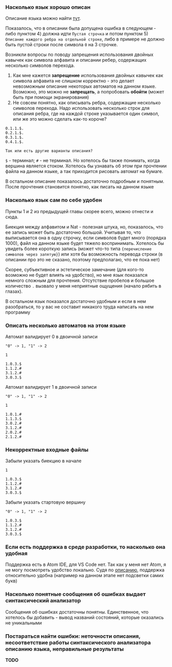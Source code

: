 ### Насколько язык хорошо описан
Описание языка можно найти [тут](https://github.com/Frosendroska/fl-2021-hse-win/blob/HW04/solution/my-automat.md). 

Показалось, что в описании была допущена ошибка в следующем - либо пунктом 4) должна идти `Пустая строчка` и потом пунктом 5) `Описание каждого ребра на отдельной строке`, либо в примере не должно быть пустой строки после символа `0` на 3 строчке.

Возникли вопросы по поводу запрещения использования двойных кавычек как символа алфавита и описании ребер, содержащих несколько символов перехода.
1. Как мне кажется **запрещение** использования двойных кавычек как символа алфавита не слишком корректно - это делает невозможным описание некоторых автоматов на данном языке. Возможно, это можно не **запрещать**, а попробовать **обойти** (может быть при помощи экранирования)
2. Не совсем понятно, как описывать ребра, содержащие несколько символов перехода. Надо использовать несколько строк для описания ребра, где на каждой строке указывается один символ, или же это можно сделать как-то короче?
```
0.1.1.$.
0.2.1.$.
0.3.1.$.
0.4.1.$.

Так или есть другие варианты описания?
```

`$` - терминал; `#` - не терминал. Но хотелось бы также понимать, когда вершина является стоком. Хотелось бы узнавать об этом при прочтении файла на данном языке, а так приходится рисовать автомат на бумаге.

В остальном описание показалось достаточно подробным и понятным. После прочтения становится понятно, как писать на данном языке

### Насколько язык сам по себе удобен
Пункты 1 и 2 из предыдущей главы скорее всего, можно отнести и сюда. 

Биекция между алфавитом и Nat - полезная штука, но, показалось, что ее запись может быть достаточно большой. Учитывая то, что выписывается она в одну строчку, если символов будет много (порядка 1000), файл на данном языке будет тяжело воспринимать. Хотелось бы увидеть более короткую запись (может что-то типа `{перечисление символов через запятую}`) или хотя бы возможность перевода строки (в описании про это не сказано, поэтому предполагаю, что ее пока нет)

Скорее, субъективное и эстетическое замечание (для кого-то возможно не будет влиять на удобство), но мне язык показался немного сложным для прочтения. Отсутствие пробелов и большое количество `.` вызвало у меня неприятные ощущения (начало рябить в глазах).

В остальном язык показался достаточно удобным и если в нем разобраться, то у вас не составит никакого труда написать на нем программу

### Описать несколько автоматов на этом языке
Автомат валидирует 0 в двоичной записи
```
"0" -> 1, "1" -> 2

1

1.0.3.$
1.1.2.#
3.1.2.#
3.0.3.$
```
Автомат валидирует 1 в двоичной записи
```
"0" -> 1, "1" -> 2

1

1.0.1.#
1.1.3.$
3.0.2.#
3.1.2.#
2.0.2.#
2.1.2.#
```

### Некорректные входные файлы
Забыли указать биекцию в начале
```
1

1.0.3.$
1.1.2.#
3.1.2.#
3.0.3.$
```
Забыли указать стартовую вершину
```
"0" -> 1, "1" -> 2

1.0.3.$
1.1.2.#
3.1.2.#
3.0.3.$
```

### Если есть поддержка в среде разработки, то насколько она удобная
Поддержка есть в Atom IDE, для VS Code нет. Так как у меня нет Atom, я не могу посмотреть удобство локально. Судя по [описанию](https://github.com/Frosendroska/fl-2021-hse-win/blob/HW01/Solution.md#%D0%B7%D0%B0%D0%B4%D0%B0%D0%BD%D0%B8%D0%B5-5), поддержка относительно удобна (например на данном этапе нет подсветки самих букв)

### Насколько понятные сообщения об ошибках выдает синтаксический анализатор
Сообщения об ошибках достаточны понятны. Единственное, что хотелось бы добавить - вывод названий состояний, которые оказались не уникальными

### Постараться найти ошибки: неточности описания, несоответствие работы синтаксического анализатора описанию языка, неправильные результаты
**TODO**
